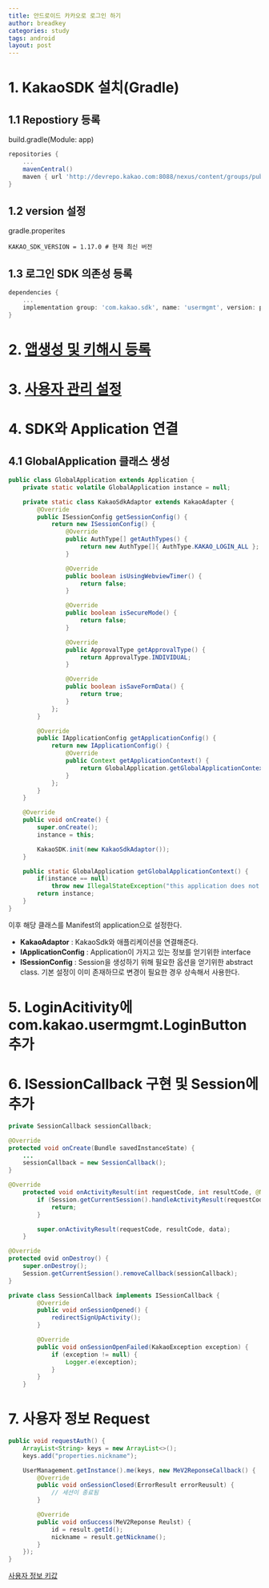 ```yaml
---
title: 안드로이드 카카오로 로그인 하기
author: breadkey
categories: study
tags: android
layout: post
---
```


# 1. KakaoSDK 설치(Gradle)
## 1.1 Repostiory 등록
build.gradle(Module: app)
```gradle
repositories {
    ...
    mavenCentral()
    maven { url 'http://devrepo.kakao.com:8088/nexus/content/groups/public/' }
}
```
## 1.2 version 설정
gradle.properites
```properties
KAKAO_SDK_VERSION = 1.17.0 # 현재 최신 버전
```

## 1.3 로그인 SDK 의존성 등록
```gradle
dependencies {
	...
	implementation group: 'com.kakao.sdk', name: 'usermgmt', version: project.KAKAO_SDK_VERSION
}
```

# 2. [앱생성 및 키해시 등록](https://developers.kakao.com/docs/android/getting-started#%EC%95%B1-%EC%83%9D%EC%84%B1)
# 3. [사용자 관리 설정](https://developers.kakao.com/docs/android/user-management#시작하기-전에)
# 4. SDK와 Application 연결
## 4.1 GlobalApplication 클래스 생성
```java
public class GlobalApplication extends Application {
    private static volatile GlobalApplication instance = null;

    private static class KakaoSdkAdaptor extends KakaoAdapter {
        @Override
        public ISessionConfig getSessionConfig() {
            return new ISessionConfig() {
                @Override
                public AuthType[] getAuthTypes() {
                    return new AuthType[]{ AuthType.KAKAO_LOGIN_ALL };
                }

                @Override
                public boolean isUsingWebviewTimer() {
                    return false;
                }

                @Override
                public boolean isSecureMode() {
                    return false;
                }

                @Override
                public ApprovalType getApprovalType() {
                    return ApprovalType.INDIVIDUAL;
                }

                @Override
                public boolean isSaveFormData() {
                    return true;
                }
            };
        }

        @Override
        public IApplicationConfig getApplicationConfig() {
            return new IApplicationConfig() {
                @Override
                public Context getApplicationContext() {
                    return GlobalApplication.getGlobalApplicationContext();
                }
            };
        }
    }

    @Override
    public void onCreate() {
        super.onCreate();
        instance = this;

        KakaoSDK.init(new KakaoSdkAdaptor());
    }

    public static GlobalApplication getGlobalApplicationContext() {
        if(instance == null)
            throw new IllegalStateException("this application does not inherit com.kakao.GlobalApplication");
        return instance;
    }
}
```
이후 해당 클래스를 Manifest의 application으로 설정한다.

* **KakaoAdaptor**
: KakaoSdk와 애플리케이션을 연결해준다.
* **IApplicationConfig**
: Application이 가지고 있는 정보를 얻기위한 interface
* **ISessionConfig**
: Session을 생성하기 위해 필요한 옵션을 얻기위한 abstract class. 기본 설정이 이미 존재하므로 변경이 필요한 경우 상속해서 사용한다.

# 5. LoginAcitivity에 com.kakao.usermgmt.LoginButton 추가
# 6. ISessionCallback 구현 및 Session에 추가
```java
private SessionCallback sessionCallback;

@Override
protected void onCreate(Bundle savedInstanceState) {
	...
	sessionCallback = new SessionCallback();
}

@Override
    protected void onActivityResult(int requestCode, int resultCode, @Nullable Intent data) {
        if (Session.getCurrentSession().handleActivityResult(requestCode, resultCode, data)) {
            return;
        }

        super.onActivityResult(requestCode, resultCode, data);
    }

@Override
protected ovid onDestroy() {
	super.onDestroy();
	Session.getCurrentSession().removeCallback(sessionCallback);
}

private class SessionCallback implements ISessionCallback {
        @Override
        public void onSessionOpened() {
            redirectSignUpActivity();
        }

        @Override
        public void onSessionOpenFailed(KakaoException exception) {
            if (exception != null) {
                Logger.e(exception);
            }
        }
    }
```

# 7. 사용자 정보 Request
```java
public void requestAuth() {
	ArrayList<String> keys = new ArrayList<>();
	keys.add("properties.nickname");

	UserManagement.getInstance().me(keys, new MeV2ReponseCallback() {
		@Override
		public void onSessionClosed(ErrorResult errorReusult) {
			// 세션이 종료됨
		}

		@Override
		public void onSuccess(MeV2Reponse Reulst) {
			id = result.getId();
			nickname = result.getNickname();
		}
	});
}
```
[사용자 정보 키값](https://developers.kakao.com/docs/android/user-management#사용자-정보-요청)